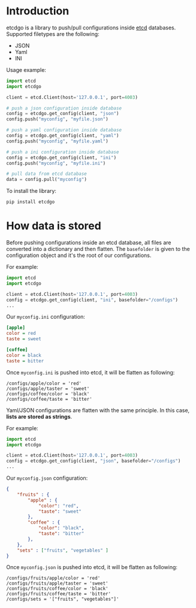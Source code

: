 
Introduction
============

etcdgo is a library to push/pull configurations inside [etcd](https://etcd.io)
databases. Supported filetypes are the following:

* JSON
* Yaml
* INI

Usage example:

```python
import etcd
import etcdgo

client = etcd.Client(host='127.0.0.1', port=4003)

# push a json configuration inside database
config = etcdgo.get_config(client, "json")
config.push("myconfig", "myfile.json")

# push a yaml configuration inside database
config = etcdgo.get_config(client, "yaml")
config.push("myconfig", "myfile.yaml")

# push a ini configuration inside database
config = etcdgo.get_config(client, "ini")
config.push("myconfig", "myfile.ini")

# pull data from etcd database
data = config.pull("myconfig")
```

To install the library:

```bash
pip install etcdgo
```

How data is stored
==================

Before pushing configurations inside an etcd database, all files are converted
into a dictionary and then flatten. The ``basefolder`` is given to the configuration
object and it's the root of our configurations.

For example:

```python
import etcd
import etcdgo

client = etcd.Client(host='127.0.0.1', port=4003)
config = etcdgo.get_config(client, "ini", basefolder="/configs")
...
```

Our ``myconfig.ini`` configuration:

```ini
[apple]
color = red
taste = sweet

[coffee]
color = black
taste = bitter
```

Once ``myconfig.ini`` is pushed into etcd, it will be flatten as following:

```etcd
/configs/apple/color = 'red'
/configs/apple/taster = 'sweet'
/configs/coffee/color = 'black'
/configs/coffee/taste = 'bitter'
```

Yaml/JSON configurations are flatten with the same principle. In this case,
**lists are stored as strings**.

For example:

```python
import etcd
import etcdgo

client = etcd.Client(host='127.0.0.1', port=4003)
config = etcdgo.get_config(client, "json", basefolder="/configs")
...
```

Our ``myconfig.json`` configuration:

```json
{
    "fruits" : {
        "apple" : {
            "color": "red",
            "taste": "sweet"
        },
        "coffee" : {
            "color": "black",
            "taste": "bitter"
        },
    },
    "sets" : ["fruits", "vegetables" ]
}
```

Once ``myconfig.json`` is pushed into etcd, it will be flatten as following:

```etcd
/configs/fruits/apple/color = 'red'
/configs/fruits/apple/taster = 'sweet'
/configs/fruits/coffee/color = 'black'
/configs/fruits/coffee/taste = 'bitter'
/configs/sets = '["fruits", "vegetables"]'
```
